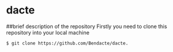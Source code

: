 # dacte
##brief description of the repository
Firstly you need to clone this repository into your local machine
``` installation
$ git clone https://github.com/Bendacte/dacte.
```

